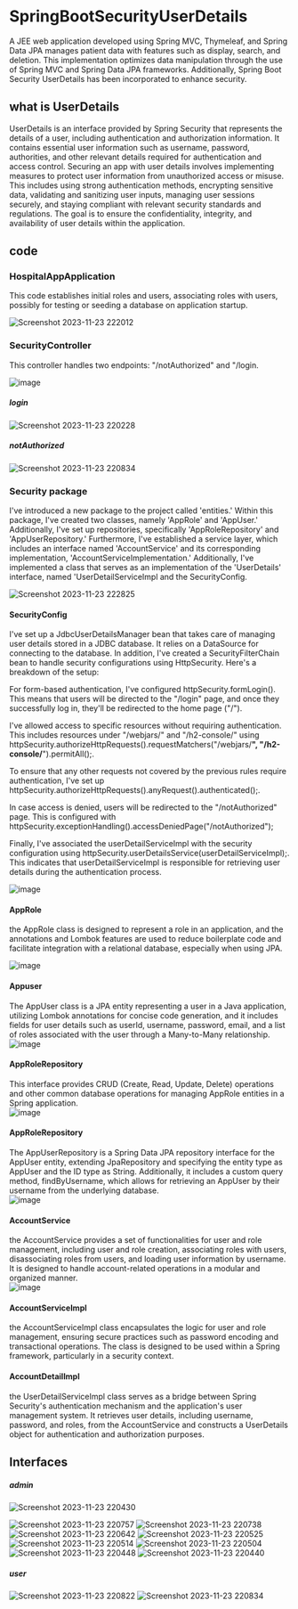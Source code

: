 # SpringBootSecurityUserDetails
A JEE web application developed using Spring MVC, Thymeleaf, and Spring Data JPA manages patient data with features such as display, search, and deletion. This implementation optimizes data manipulation through the use of Spring MVC and Spring Data JPA frameworks. Additionally, Spring Boot Security UserDetails has been incorporated to enhance security.
## what is UserDetails
  UserDetails is an interface provided by Spring Security that represents the details of a user, including authentication and authorization information. It contains essential user information such as username, password, authorities, and other relevant details required for authentication and access control.
  Securing an app with user details involves implementing measures to protect user information from unauthorized access or misuse. This includes using strong authentication methods, encrypting sensitive data, validating and sanitizing user inputs, managing user sessions securely, and staying compliant with relevant security standards and regulations. The goal is to ensure the confidentiality, integrity, and availability of user details within the application.
## code
### HospitalAppApplication
This code establishes initial roles and users, associating roles with users, possibly for testing or seeding a database on application startup.  


![Screenshot 2023-11-23 222012](https://github.com/abdelilahElgharbaoui/SpringBootSecurityUserDetails/assets/87317250/fed14e4d-1646-44b7-a391-2daea541648d)
### SecurityController
This controller handles two endpoints: "/notAuthorized" and "/login.  


![image](https://github.com/abdelilahElgharbaoui/SpringBootSecurityUserDetails/assets/87317250/5401212f-dc1e-4eaf-a55f-71f8bc0329cf)
##### login

![Screenshot 2023-11-23 220228](https://github.com/abdelilahElgharbaoui/SpringBootSecurityUserDetails/assets/87317250/74f61068-692a-4afa-b2a7-fc5af79d0736)

##### notAuthorized 

![Screenshot 2023-11-23 220834](https://github.com/abdelilahElgharbaoui/SpringBootSecurityUserDetails/assets/87317250/05289c18-a9f7-4d86-9a1a-6c8189e0f8ab)
### Security package
I've introduced a new package to the project called 'entities.' Within this package, I've created two classes, namely 'AppRole' and 'AppUser.' Additionally, I've set up repositories, specifically 'AppRoleRepository' and 'AppUserRepository.' Furthermore, I've established a service layer, which includes an interface named 'AccountService' and its corresponding implementation, 'AccountServiceImplementation.' Additionally, I've implemented a class that serves as an implementation of the 'UserDetails' interface, named 'UserDetailServiceImpl and the SecurityConfig.  

![Screenshot 2023-11-23 222825](https://github.com/abdelilahElgharbaoui/SpringBootSecurityUserDetails/assets/87317250/5c974af5-978c-488a-9ee2-80b90924ac65)

#### SecurityConfig

I've set up a JdbcUserDetailsManager bean that takes care of managing user details stored in a JDBC database. It relies on a DataSource for connecting to the database.
In addition, I've created a SecurityFilterChain bean to handle security configurations using HttpSecurity. Here's a breakdown of the setup:

For form-based authentication, I've configured httpSecurity.formLogin(). This means that users will be directed to the "/login" page, and once they successfully log in, they'll be redirected to the home page ("/").

I've allowed access to specific resources without requiring authentication. This includes resources under "/webjars/" and "/h2-console/" using httpSecurity.authorizeHttpRequests().requestMatchers("/webjars/**", "/h2-console/**").permitAll();.

To ensure that any other requests not covered by the previous rules require authentication, I've set up httpSecurity.authorizeHttpRequests().anyRequest().authenticated();.

In case access is denied, users will be redirected to the "/notAuthorized" page. This is configured with httpSecurity.exceptionHandling().accessDeniedPage("/notAuthorized");

Finally, I've associated the userDetailServiceImpl with the security configuration using httpSecurity.userDetailsService(userDetailServiceImpl);. This indicates that userDetailServiceImpl is responsible for retrieving user details during the authentication process.

![image](https://github.com/abdelilahElgharbaoui/SpringBootSecurityUserDetails/assets/87317250/78ef3212-67ac-4bc0-93bc-6706306bd497)

#### AppRole
the AppRole class is designed to represent a role in an application, and the annotations and Lombok features are used to reduce boilerplate code and facilitate integration with a relational database, especially when using JPA.  

![image](https://github.com/abdelilahElgharbaoui/SpringBootSecurityUserDetails/assets/87317250/1b891b0c-206d-4617-b1d9-1220c7dfa841)

#### Appuser
The AppUser class is a JPA entity representing a user in a Java application, utilizing Lombok annotations for concise code generation, and it includes fields for user details such as userId, username, password, email, and a list of roles associated with the user through a Many-to-Many relationship.  
![image](https://github.com/abdelilahElgharbaoui/SpringBootSecurityUserDetails/assets/87317250/38e61c44-b892-4e77-a237-903415a3bd0d)

#### AppRoleRepository 
This interface provides CRUD (Create, Read, Update, Delete) operations and other common database operations for managing AppRole entities in a Spring application.  
![image](https://github.com/abdelilahElgharbaoui/SpringBootSecurityUserDetails/assets/87317250/c4c8dc83-6be7-4792-bc5c-9a65a6134505)

#### AppRoleRepository 
The AppUserRepository is a Spring Data JPA repository interface for the AppUser entity, extending JpaRepository and specifying the entity type as AppUser and the ID type as String. Additionally, it includes a custom query method, findByUsername, which allows for retrieving an AppUser by their username from the underlying database.  
![image](https://github.com/abdelilahElgharbaoui/SpringBootSecurityUserDetails/assets/87317250/a4451820-3668-4079-8b2a-e59e122019aa)

#### AccountService
the AccountService provides a set of functionalities for user and role management, including user and role creation, associating roles with users, disassociating roles from users, and loading user information by username. It is designed to handle account-related operations in a modular and organized manner.  
![image](https://github.com/abdelilahElgharbaoui/SpringBootSecurityUserDetails/assets/87317250/d2d287e6-2a76-4140-876b-7033bc4357d2)

#### AccountServiceImpl
the AccountServiceImpl class encapsulates the logic for user and role management, ensuring secure practices such as password encoding and transactional operations. The class is designed to be used within a Spring framework, particularly in a security context.  

#### AccountDetailImpl
the UserDetailServiceImpl class serves as a bridge between Spring Security's authentication mechanism and the application's user management system. It retrieves user details, including username, password, and roles, from the AccountService and constructs a UserDetails object for authentication and authorization purposes.

## Interfaces
##### admin


![Screenshot 2023-11-23 220430](https://github.com/abdelilahElgharbaoui/SpringBootSecurityUserDetails/assets/87317250/62d1b001-55eb-4482-87bd-222580df1896)

![Screenshot 2023-11-23 220757](https://github.com/abdelilahElgharbaoui/SpringBootSecurityUserDetails/assets/87317250/63e003f2-ceeb-4770-b2c2-ce4402bca4e7)
![Screenshot 2023-11-23 220738](https://github.com/abdelilahElgharbaoui/SpringBootSecurityUserDetails/assets/87317250/fba4fcd0-ecf6-4383-9c06-a1cbcc58357f)
![Screenshot 2023-11-23 220642](https://github.com/abdelilahElgharbaoui/SpringBootSecurityUserDetails/assets/87317250/2b97a3bb-853d-4cb0-aecc-2e37659e8e2d)
![Screenshot 2023-11-23 220525](https://github.com/abdelilahElgharbaoui/SpringBootSecurityUserDetails/assets/87317250/337c3ff8-b5b7-49b4-b95f-013db8702738)
![Screenshot 2023-11-23 220514](https://github.com/abdelilahElgharbaoui/SpringBootSecurityUserDetails/assets/87317250/f9579a9d-dc2f-4fe6-b526-cb5410a8a420)
![Screenshot 2023-11-23 220504](https://github.com/abdelilahElgharbaoui/SpringBootSecurityUserDetails/assets/87317250/797ee134-41d1-4a54-b463-d20d0ff1f620)
![Screenshot 2023-11-23 220448](https://github.com/abdelilahElgharbaoui/SpringBootSecurityUserDetails/assets/87317250/aeb1f4b3-2c67-4101-99ee-bfe556828ee1)
![Screenshot 2023-11-23 220440](https://github.com/abdelilahElgharbaoui/SpringBootSecurityUserDetails/assets/87317250/bba6df19-4e27-4c66-9e8a-92f45d7332f6)

##### user

![Screenshot 2023-11-23 220822](https://github.com/abdelilahElgharbaoui/SpringBootSecurityUserDetails/assets/87317250/2b80be52-df9e-4188-9194-0dffa9af7731)
![Screenshot 2023-11-23 220834](https://github.com/abdelilahElgharbaoui/SpringBootSecurityUserDetails/assets/87317250/b0c06911-d265-44c7-9989-070328dc6c46)

